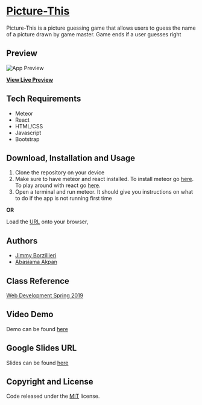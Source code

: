 # [Picture-This]()
Picture-This is a picture guessing game that allows users to guess the name of a picture drawn by game master. Game ends if a user guesses right

## Preview

![App Preview]() 

**[View Live Preview]()**

## Tech Requirements
* Meteor
* React
* HTML/CSS
* Javascript
* Bootstrap

## Download, Installation and Usage
1. Clone the repository on your device
2. Make sure to have meteor and react installed. To install meteor go [here](https://www.meteor.com/tutorials/react/components). To play around with react go [here](https://reactjs.org/docs/getting-started.html). 
3. Open a terminal and run meteor. It should give you instructions on what to do if the app is not running first time


**OR**

Load the [URL]() onto your browser, 


## Authors
* [Jimmy Borzillieri](https://github.com/jimfuego)
* [Abasiama Akpan](https://github.com/abasiamaakpan)

## Class Reference 
[Web Development Spring 2019](http://johnguerra.co/classes/webDevelopment_spring_2019/)

## Video Demo
Demo can be found [here]()

## Google Slides URL
Slides can be found [here]()

## Copyright and License
Code released under the [MIT](https://github.com/facebook/react/blob/master/LICENSE) license.
